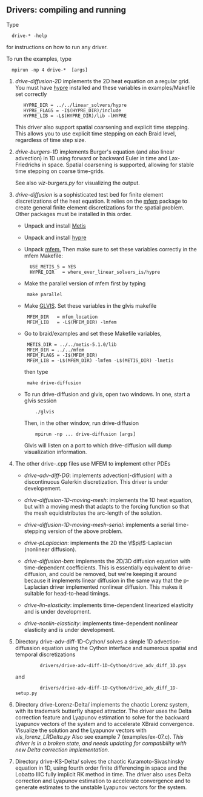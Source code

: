 ## Drivers: compiling and running
<!--
  - Copyright (c) 2013, Lawrence Livermore National Security, LLC. 
  - Produced at the Lawrence Livermore National Laboratory. Written by 
  - Jacob Schroder, Rob Falgout, Tzanio Kolev, Ulrike Yang, Veselin 
  - Dobrev, et al. LLNL-CODE-660355. All rights reserved.
  - 
  - This file is part of XBraid. For support, post issues to the XBraid Github page.
  - 
  - This program is free software; you can redistribute it and/or modify it under
  - the terms of the GNU General Public License (as published by the Free Software
  - Foundation) version 2.1 dated February 1999.
  - 
  - This program is distributed in the hope that it will be useful, but WITHOUT ANY
  - WARRANTY; without even the IMPLIED WARRANTY OF MERCHANTABILITY or FITNESS FOR A
  - PARTICULAR PURPOSE. See the terms and conditions of the GNU General Public
  - License for more details.
  - 
  - You should have received a copy of the GNU Lesser General Public License along
  - with this program; if not, write to the Free Software Foundation, Inc., 59
  - Temple Place, Suite 330, Boston, MA 02111-1307 USA
 -->

Type

      drive-* -help

for instructions on how to run any driver.

To run the examples, type
   
      mpirun -np 4 drive-*  [args]


1. *drive-diffusion-2D* implements the 2D heat equation on a regular grid.  You must have
   [hypre](https://computation.llnl.gov/project/linear_solvers/software.php)
   installed and these variables in examples/Makefile set correctly
    
          HYPRE_DIR = ../../linear_solvers/hypre
          HYPRE_FLAGS = -I$(HYPRE_DIR)/include
          HYPRE_LIB = -L$(HYPRE_DIR)/lib -lHYPRE
   
   This driver also support spatial coarsening and explicit time stepping.
   This allows you to use explicit time stepping on each Braid level, 
   regardless of time step size.  

2. *drive-burgers-1D* implements Burger's equation (and also linear advection) in 1D
   using forward or backward Euler in time and Lax-Friedrichs in space.  Spatial
   coarsening is supported, allowing for stable time stepping on coarse time-grids.

   See also *viz-burgers.py* for visualizing the output.

3. *drive-diffusion* is a sophisticated test bed for finite element discretizations of the 
   heat equation. It relies on the [mfem](http://mfem.org)
   package to create general finite element discretizations for the spatial problem.
   Other packages must be installed in this order.
     + Unpack and install [Metis](http://glaros.dtc.umn.edu/gkhome/metis/metis/overview)
     + Unpack and install 
       [hypre](https://computation.llnl.gov/project/linear_solvers/software.php)
     + Unpack [mfem.](http://mfem.org)
       Then make sure to set these variables correctly in the mfem Makefile:
       
             USE_METIS_5 = YES
             HYPRE_DIR   = where_ever_linear_solvers_is/hypre 
   
     + Make the parallel version of mfem first by typing

            make parallel

     + Make [GLVIS](http://glvis.org).
       Set these variables in the glvis makefile
            
            MFEM_DIR   = mfem_location
            MFEM_LIB   = -L$(MFEM_DIR) -lmfem

     + Go to braid/examples and set these Makefile variables, 

            METIS_DIR = ../../metis-5.1.0/lib
            MFEM_DIR = ../../mfem
            MFEM_FLAGS = -I$(MFEM_DIR)
            MFEM_LIB = -L$(MFEM_DIR) -lmfem -L$(METIS_DIR) -lmetis
       
       then type
            
            make drive-diffusion

     + To run drive-diffusion and glvis, open two windows.  In one, start a glvis session
      
               ./glvis
  
         Then, in the other window, run drive-diffusion
      
               mpirun -np ... drive-diffusion [args]
         
         Glvis will listen on a port to which drive-diffusion will dump visualization 
         information.

4. The other drive-.cpp files use MFEM to implement other PDEs

     + *drive-adv-diff-DG*:  implements advection(-diffusion) with a discontinuous Galerkin
       discretization.  This driver is under developement.

     + *drive-diffusion-1D-moving-mesh*:  implements the 1D heat equation, but with a
       moving mesh that adapts to the forcing function so that the mesh 
       equidistributes the arc-length of the solution.

     + *drive-diffusion-1D-moving-mesh-serial*:  implements a serial time-stepping version
       of the above problem.

     + *drive-pLaplacian*:  implements the 2D the \f$p\f$-Laplacian (nonlinear diffusion).

     + *drive-diffusion-ben*:  implements the 2D/3D diffusion equation with time-dependent
       coefficients. This is essentially equivalent to drive-diffusion, and could be 
       removed, but we're keeping it around because it implements linear diffusion in the 
       same way that the p-Laplacian driver implemented nonlinear diffusion.  This makes it
       suitable for head-to-head timings.

     + *drive-lin-elasticity*:  implements time-dependent linearized elasticity and is under
       development.

     + *drive-nonlin-elasticity*:  implements time-dependent nonlinear elasticity and is under
       development.

5. Directory drive-adv-diff-1D-Cython/  solves a simple 1D advection-diffussion equation 
   using the Cython interface and numerous spatial and temporal discretizations
   
                drivers/drive-adv-diff-1D-Cython/drive_adv_diff_1D.pyx
      
      and
      
                drivers/drive-adv-diff-1D-Cython/drive_adv_diff_1D-setup.py

6. Directory drive-Lorenz-Delta/ implements the chaotic Lorenz system, with its trademark
   butterfly shaped attractor. The driver uses the Delta correction feature and Lyapunov
   estimation to solve for the backward Lyapunov vectors of the system and to accelerate
   XBraid convergence. Visualize the solution and the Lyapunov vectors with *vis_lorenz_LRDelta.py*
   Also see example 7 (examples/ex-07.c). *This driver is in a broken state, and needs*
   *updating for compatibility with new Delta correction implementation.*

7. Directory drive-KS-Delta/ solves the chaotic Kuramoto-Sivashinsky equation in 1D, using 
   fourth order finite differencing in space and the Lobatto IIIC fully implicit RK method 
   in time. The driver also uses Delta correction and Lyapunov estimation to accelerate
   convergence and to generate estimates to the unstable Lyapunov vectors for the system.
